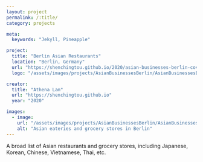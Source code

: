 ```yaml
---
layout: project
permalink: /:title/
category: projects

meta:
  keywords: "Jekyll, Pineapple"

project:
  title: "Berlin Asian Restaurants"
  location: "Berlin, Germany"
  url: "https://shenchingtou.github.io/2020/asian-businesses-berlin-covid19.html"
  logo: "/assets/images/projects/AsianBusinessesBerlin/AsianBusinessesBerlin.jpg"

creator:
  title: "Athena Lam"
  url: "https://shenchingtou.github.io"
  year: "2020"

images:
  - image:
    url: "/assets/images/projects/AsianBusinessesBerlin/AsianBusinessesBerlin.png"
    alt: "Asian eateries and grocery stores in Berlin"
---
```

<p>A broad list of Asian restaurants and grocery stores, including Japanese, Korean, Chinese, Vietnamese, Thai, etc.</p>